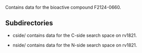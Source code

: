 Contains data for the bioactive compound F2124-0660.

## Subdirectories

- cside/ contains data for the C-side search space on rv1821.

- nside/ contains data for the N-side search space on rv1821.

